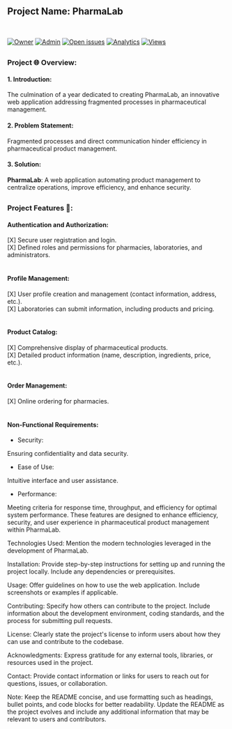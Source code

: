 ## Project Name: PharmaLab

<br>

[![Owner](https://img.shields.io/badge/owner-aziz--zina-blue)](https://github.com/aziz-zina)
[![Admin](https://img.shields.io/badge/admin-aziz--zina-red)](https://github.com/aziz-zina)
[![Open issues](https://img.shields.io/github/issues/aziz-zina/Pharmalab)](https://github.com/aziz-zina/Pharmalab/issues)
[![Analytics](https://img.shields.io/badge/analytics-ossinsight-red)](https://ossinsight.io/analyze/aziz-zina/aziz-zina)
[![Views](https://hits.seeyoufarm.com/api/count/incr/badge.svg?url=https%3A%2F%2Fgithub.com%2Faziz-zina%2Faziz-zina&count_bg=%2379C83D&title_bg=%23555555&icon=&icon_color=%23E7E7E7&title=hits&edge_flat=false)](https://hits.seeyoufarm.com)

##

### Project 🌐 Overview:

#### 1. Introduction: <br>
The culmination of a year dedicated to creating PharmaLab, an innovative web application addressing fragmented processes in pharmaceutical management. <br>

#### 2. Problem Statement: <br>
Fragmented processes and direct communication hinder efficiency in pharmaceutical product management. <br>

#### 3. Solution: <br>
<b>PharmaLab</b>: A web application automating product management to centralize operations, improve efficiency, and enhance security. <br>

##

### Project Features 🚀:

#### Authentication and Authorization: <br>
[X] Secure user registration and login. <br>
[X] Defined roles and permissions for pharmacies, laboratories, and administrators. <br>
<br>

#### Profile Management: <br>
[X] User profile creation and management (contact information, address, etc.). <br>
[X] Laboratories can submit information, including products and pricing. <br>
<br>

#### Product Catalog: <br>
[X] Comprehensive display of pharmaceutical products. <br>
[X] Detailed product information (name, description, ingredients, price, etc.). <br>
<br>

#### Order Management: <br>
[X] Online ordering for pharmacies. <br>
<br>

#### Non-Functional Requirements:

- Security:

Ensuring confidentiality and data security.
- Ease of Use:

Intuitive interface and user assistance.
- Performance:

Meeting criteria for response time, throughput, and efficiency for optimal system performance.
These features are designed to enhance efficiency, security, and user experience in pharmaceutical product management within PharmaLab.

Technologies Used:
Mention the modern technologies leveraged in the development of PharmaLab.

Installation:
Provide step-by-step instructions for setting up and running the project locally. Include any dependencies or prerequisites.

Usage:
Offer guidelines on how to use the web application. Include screenshots or examples if applicable.

Contributing:
Specify how others can contribute to the project. Include information about the development environment, coding standards, and the process for submitting pull requests.

License:
Clearly state the project's license to inform users about how they can use and contribute to the codebase.

Acknowledgments:
Express gratitude for any external tools, libraries, or resources used in the project.

Contact:
Provide contact information or links for users to reach out for questions, issues, or collaboration.

Note:
Keep the README concise, and use formatting such as headings, bullet points, and code blocks for better readability. Update the README as the project evolves and include any additional information that may be relevant to users and contributors.
